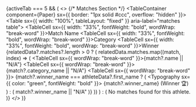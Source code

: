 {activeTab === 5 && (
  <>
    {/* Matches Section */}
    <TableContainer component={Paper} sx={{ border: "1px solid #ccc", overflow: "hidden" }}>
      <Table sx={{ width: "100%", tableLayout: "fixed" }} aria-label="matches table">
        <TableHead>
          <TableRow>
            <TableCell sx={{ width: "33%", fontWeight: "bold", wordWrap: "break-word" }}>Match Name</TableCell>
            <TableCell sx={{ width: "33%", fontWeight: "bold", wordWrap: "break-word" }}>Category</TableCell>
            <TableCell sx={{ width: "33%", fontWeight: "bold", wordWrap: "break-word" }}>Winner</TableCell>
          </TableRow>
        </TableHead>
        <TableBody>
          {relatedData?.matches?.length > 0 ? (
            relatedData.matches.map((match, index) => (
              <TableRow key={index}>
                <TableCell sx={{ wordWrap: "break-word" }}>{match?.name || "N/A"}</TableCell>
                <TableCell sx={{ wordWrap: "break-word" }}>{match?.category_name || "N/A"}</TableCell>
                <TableCell sx={{ wordWrap: "break-word" }}>
                  {match?.winner_name === athleteData?.first_name ? (
                    <Typography sx={{ color: "green", fontWeight: "bold" }}>
                      {match?.winner_name} (Winner 🏆)
                    </Typography>
                  ) : (
                    match?.winner_name || "N/A"
                  )}
                </TableCell>
              </TableRow>
            ))
          ) : (
            <TableRow>
              <TableCell colSpan={3} align="center">
                No matches found for this athlete.
              </TableCell>
            </TableRow>
          )}
        </TableBody>
      </Table>
    </TableContainer>
  </>
)}